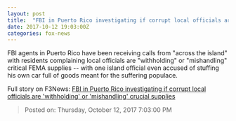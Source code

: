 ```yaml
---
layout: post
title:  "FBI in Puerto Rico investigating if corrupt local officials are 'withholding' or 'mishandling' crucial supplies"
date: 2017-10-12 19:03:00Z
categories: fox-news
---
```


FBI agents in Puerto Rico have been receiving calls from "across the island" with residents complaining local officials are "withholding" or "mishandling" critical FEMA supplies -- with one island official even accused of stuffing his own car full of goods meant for the suffering populace.


Full story on F3News: [FBI in Puerto Rico investigating if corrupt local officials are 'withholding' or 'mishandling' crucial supplies](http://www.f3nws.com/n/B2jmkG)

> Posted on: Thursday, October 12, 2017 7:03:00 PM

